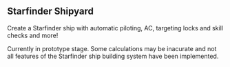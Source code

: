 ## Starfinder Shipyard

Create a Starfinder ship with automatic piloting, AC, targeting locks and skill checks and more!

Currently in prototype stage. Some calculations may be inacurate and not all features of the Starfinder ship building system have been implemented.